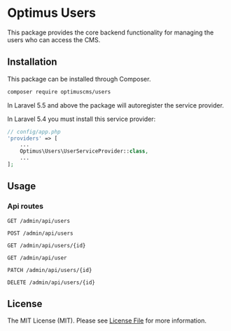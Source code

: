 # Optimus Users

This package provides the core backend functionality for managing the users who can access the CMS.

## Installation

This package can be installed through Composer.

```bash
composer require optimuscms/users
```

In Laravel 5.5 and above the package will autoregister the service provider. 

In Laravel 5.4 you must install this service provider:
```php
// config/app.php
'providers' => [
    ...
    Optimus\Users\UserServiceProvider::class,
    ...
];
```


## Usage

### Api routes

```http
GET /admin/api/users
```

```http
POST /admin/api/users
```

```http
GET /admin/api/users/{id}
```

```http
GET /admin/api/user
```

```http
PATCH /admin/api/users/{id}
```

```http
DELETE /admin/api/users/{id}
```

## License

The MIT License (MIT). Please see [License File](LICENSE.md) for more information.
